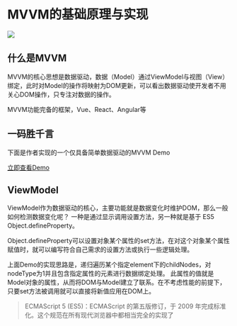 # MVVM的基础原理与实现
![](http://otj0cetqv.bkt.clouddn.com/170808/mvvm.png)
## 什么是MVVM

MVVM的核心思想是数据驱动，数据（Model）通过ViewModel与视图（View）绑定，此时对Model的操作将映射为DOM更新，可以看出数据驱动使开发者不用关心DOM操作，只专注对数据的操作。

MVVM功能完备的框架，Vue、React、Angular等


## 一码胜千言
下面是作者实现的一个仅具备简单数据驱动的MVVM Demo

[立即查看Demo](http://jsrun.net/cDYKp)

## ViewModel
ViewModel作为数据驱动的核心，主要功能就是数据变化时维护DOM，那么一般如何检测数据变化呢？
一种是通过显示调用设置方法，另一种就是基于 ES5 Object.defineProperty。

Object.defineProperty可以设置对象某个属性的set方法，在对这个对象某个属性赋值时，就可以编写符合自己需求的设置方法或执行一些逻辑处理。

上面Demo的实现思路是，递归遍历某个指定element下的childNodes，对nodeType为1并且包含指定属性的元素进行数据绑定处理。
此属性的值就是Model对象的属性，从而将DOM与Model建立了联系。在不考虑性能的前提下，只要set方法被调用就可以直接将新值应用在DOM上。


>ECMAScript 5 (ES5)：ECMAScript 的第五版修订，于 2009 年完成标准化。这个规范在所有现代浏览器中都相当完全的实现了


